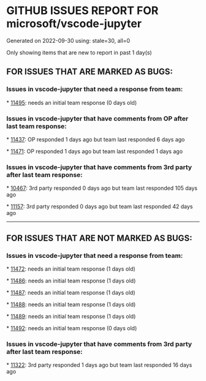 
# GITHUB ISSUES REPORT FOR microsoft/vscode-jupyter


Generated on 2022-09-30 using: stale=30, all=0


Only showing items that are new to report in past 1 day(s)


## FOR ISSUES THAT ARE MARKED AS BUGS:


### Issues in vscode-jupyter that need a response from team:


\* [11495](https://github.com/microsoft/vscode-jupyter/issues/11495 "Perpetually &quot;Loading Variables&quot; in Jupyter:Variables tab"): needs an initial team response (0 days old)

### Issues in vscode-jupyter that have comments from OP after last team response:


\* [11437](https://github.com/microsoft/vscode-jupyter/issues/11437 "vscode jupyter outputs garbled Russian symbols"): OP responded 1 days ago but team last responded 6 days ago

\* [11471](https://github.com/microsoft/vscode-jupyter/issues/11471 "slow zoom-on-scroll for plotly 3D plots"): OP responded 1 days ago but team last responded 1 days ago

### Issues in vscode-jupyter that have comments from 3rd party after last team response:


\* [10467](https://github.com/microsoft/vscode-jupyter/issues/10467 "Truncated stacktraces illegible in text editor"): 3rd party responded 0 days ago but team last responded 105 days ago

\* [11157](https://github.com/microsoft/vscode-jupyter/issues/11157 "Getting Pylance reportMissingImports when using Remote SSH with Jupyter Server: Remote"): 3rd party responded 0 days ago but team last responded 42 days ago

---

## FOR ISSUES THAT ARE NOT MARKED AS BUGS:


### Issues in vscode-jupyter that need a response from team:


\* [11472](https://github.com/microsoft/vscode-jupyter/issues/11472 "Raw file contains image data even if it is not shown in the notebook"): needs an initial team response (1 days old)

\* [11486](https://github.com/microsoft/vscode-jupyter/issues/11486 "Test failure: Updating display data"): needs an initial team response (1 days old)

\* [11487](https://github.com/microsoft/vscode-jupyter/issues/11487 "Test failure: File path completions with double quotes"): needs an initial team response (1 days old)

\* [11488](https://github.com/microsoft/vscode-jupyter/issues/11488 "Test failure: Execute cell using VSCode Kernel"): needs an initial team response (1 days old)

\* [11489](https://github.com/microsoft/vscode-jupyter/issues/11489 "Test failure: DataScience - VSCode Notebook - (Execution) (slow)"): needs an initial team response (1 days old)

\* [11492](https://github.com/microsoft/vscode-jupyter/issues/11492 "Confusing &quot;Invalid URI specified&quot; UX while connecting to server"): needs an initial team response (0 days old)

### Issues in vscode-jupyter that have comments from 3rd party after last team response:


\* [11322](https://github.com/microsoft/vscode-jupyter/issues/11322 "All Interactive Window tests failing"): 3rd party responded 1 days ago but team last responded 16 days ago
